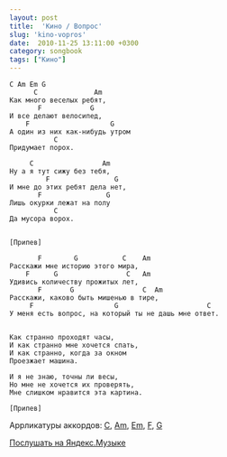 ```yaml
---
layout: post
title:  'Кино / Вопрос'
slug: 'kino-vopros'
date:  2010-11-25 13:11:00 +0300
category: songbook
tags: ["Кино"]
---
```


    C Am Em G
          C              Am
    Как много веселых ребят,
           F            G
    И все делают велосипед,
        F                    G
    А один из них как-нибудь утром
               C
    Придумает порох.

         C                 Am
    Ну а я тут сижу без тебя,
             F                G 
    И мне до этих ребят дела нет,
           F                G
    Лишь окурки лежат на полу 
               C
    Да мусора ворох.


    [Припев]

           F        G           C    Am           
    Расскажи мне историю этого мира,
        F      G                 C   Am
    Удивись количеству прожитых лет,
           F       G                 C  Am
    Расскажи, каково быть мишенью в тире,
         F                    G                      C
    У меня есть вопрос, на который ты не дашь мне ответ.


    Как странно проходят часы,
    И как странно мне хочется спать,
    И как странно, когда за окном
    Проезжает машина.

    И я не знаю, точны ли весы,
    Но мне не хочется их проверять,
    Мне слишком нравится эта картина.

    [Припев]

Аррликатуры аккордов: [C](http://guitar-chords-chart.net/#C), [Am](http://guitar-chords-chart.net/#Am), [Em](http://guitar-chords-chart.net/#Em), [F](http://guitar-chords-chart.net/#F), [G](http://guitar-chords-chart.net/#G) 

<a href="http://music.yandex.ru/#/track/110564/album/10446" rel="nofollow" target="_blank">Послушать на Яндекс.Музыке</a>


